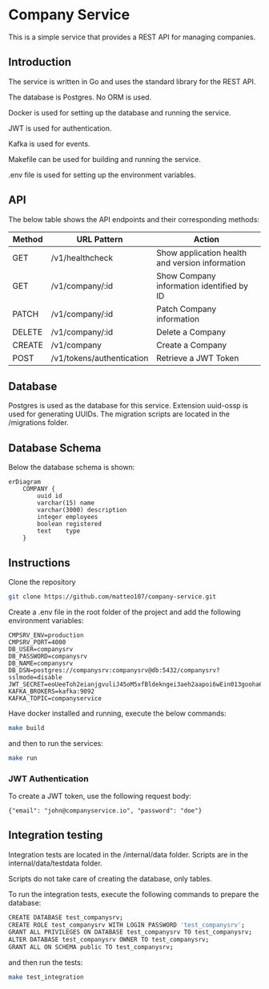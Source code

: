 # Company Service

This is a simple service that provides a REST API for managing companies.

## Introduction

The service is written in Go and uses the standard library for the REST API.

The database is Postgres. No ORM is used. 

Docker is used for setting up the database and running the service.

JWT is used for authentication.

Kafka is used for events.

Makefile can be used for building and running the service.

.env file is used for setting up the environment variables.

## API

The below table shows the API endpoints and their corresponding methods:

| Method | URL Pattern     | Action                                          |
|--------| --------------- |-------------------------------------------------|
| GET    | /v1/healthcheck | Show application health and version information |
| GET    | /v1/company/:id | Show Company information identified by ID       |
| PATCH  | /v1/company/:id | Patch Company information                       |
| DELETE | /v1/company/:id | Delete a Company                                |
| CREATE | /v1/company     | Create a Company                                |
| POST   | /v1/tokens/authentication  | Retrieve a JWT Token                 |




## Database

Postgres is used as the database for this service. 
Extension uuid-ossp is used for generating UUIDs. 
The migration scripts are located in the /migrations folder.

## Database Schema

Below the database schema is shown:

```mermaid
erDiagram   
    COMPANY {
        uuid id
        varchar(15) name
        varchar(3000) description
        integer employees
        boolean registered
        text    type
    }
```

## Instructions

Clone the repository
```bash
git clone https://github.com/matteo107/company-service.git
```

Create a .env file in the root folder of the project and add the following environment variables:
```
CMPSRV_ENV=production
CMPSRV_PORT=4000
DB_USER=companysrv
DB_PASSWORD=companysrv
DB_NAME=companysrv
DB_DSN=postgres://companysrv:companysrv@db:5432/companysrv?sslmode=disable
JWT_SECRET=eoUeeToh2eianjgvuliJ45oM5xfBldekngei3aeh2aapoi6wEin013gooha60aoe
KAFKA_BROKERS=kafka:9092
KAFKA_TOPIC=companyservice
```


Have docker installed and running, execute the below commands:

```bash
make build
```
and then to run the services:
```bash
make run
```

### JWT Authentication

To create a JWT token, use the following request body:
```
{"email": "john@companyservice.io", "password": "doe"}
```

## Integration testing

Integration tests are located in the /internal/data folder. 
Scripts are in the internal/data/testdata folder.

Scripts do not take care of creating the database, only tables.

To run the integration tests, execute the following commands to prepare the database:
```bash
CREATE DATABASE test_companysrv;  
CREATE ROLE test_companysrv WITH LOGIN PASSWORD 'test_companysrv';
GRANT ALL PRIVILEGES ON DATABASE test_companysrv TO test_companysrv;  
ALTER DATABASE test_companysrv OWNER TO test_companysrv;  
GRANT ALL ON SCHEMA public TO test_companysrv;  
```

and then run the tests:
```bash
make test_integration
```
